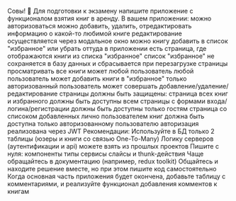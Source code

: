 Совы! :owl: Для подготовки к экзамену напишите приложение с функционалом взятия книг в аренду. В вашем приложении:
можно авторизоваться
можно добавить, удалить, отредактировать информацию о какой-то любимой книге
редактирование осуществляется через модальное окно
можно книгу добавить в список "избранное" или убрать оттуда
в приложении есть страница, где отображаются книги из списка "избранное"
список "избранное" не сохраняется в базу данных и сбрасывается при перезагрузке страницы
просматривать все книги может любой пользователь
любой пользователь может добавить книги в "избранное"
только авторизованный пользователь может совершать добавление/удаление/редактирование
страницы должны быть защищены:
страница всех книг и избранного должны быть доступны всем
страницы с формами входа/логина/регистрации должны быть доступны только гостям
страница со списоком добавленных лично пользователем книг должна быть доступна только авторизованному пользователю
авторизация реализована через JWT
Рекомендации:
Используйте в БД только 2 таблицы (юзеры и книги со связью One-To-Many)
Логику серверов (аутентификации и api) можете взять из прошлых проектов
Пишите с нуля:
компоненты
типы
сервисы
слайсы и thunk-действия
Чаще обращайтесь в документацию (например, redux toolkit)
Общайтесь и находите решение вместе, но при этом пишите код самостоятельно
Когда основная часть приложения будет окончена, добавьте таблицу с комментариями, и реализуйте функционал добавления комментов к книгам